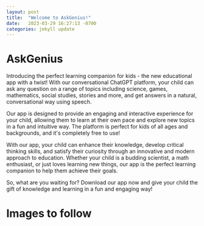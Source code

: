```yaml
---
layout: post
title:  "Welcome to AskGenius!"
date:   2023-03-29 16:27:13 -0700
categories: jekyll update
---
```

# AskGenius
Introducing the perfect learning companion for kids - the new educational app with a twist! With our conversational ChatGPT platform, your child can ask any question on a range of topics including science, games, mathematics, social studies, stories and more, and get answers in a natural, conversational way using speech.

Our app is designed to provide an engaging and interactive experience for your child, allowing them to learn at their own pace and explore new topics in a fun and intuitive way. The platform is perfect for kids of all ages and backgrounds, and it's completely free to use!

With our app, your child can enhance their knowledge, develop critical thinking skills, and satisfy their curiosity through an innovative and modern approach to education. Whether your child is a budding scientist, a math enthusiast, or just loves learning new things, our app is the perfect learning companion to help them achieve their goals.

So, what are you waiting for? Download our app now and give your child the gift of knowledge and learning in a fun and engaging way!


# Images to follow
